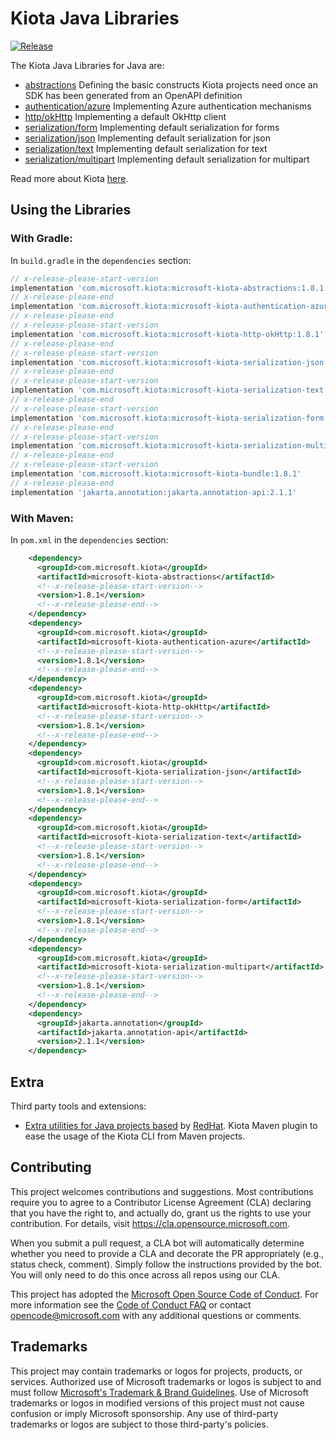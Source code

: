 # Kiota Java Libraries

[![Release](https://img.shields.io/github/v/release/microsoft/kiota-java)](https://search.maven.org/search?q=g:com.microsoft.kiota%20a:kiota-abstractions)

The Kiota Java Libraries for Java are:

- [abstractions](./components/abstractions) Defining the basic constructs Kiota projects need once an SDK has been generated from an OpenAPI definition
- [authentication/azure](./components/authentication/azure) Implementing Azure authentication mechanisms
- [http/okHttp](./components/http/okHttp) Implementing a default OkHttp client
- [serialization/form](./components/serialization/form) Implementing default serialization for forms
- [serialization/json](./components/serialization/json) Implementing default serialization for json
- [serialization/text](./components/serialization/text) Implementing default serialization for text
- [serialization/multipart](./components/serialization/multipart) Implementing default serialization for multipart

Read more about Kiota [here](https://github.com/microsoft/kiota/blob/main/README.md).

## Using the Libraries

### With Gradle:

In `build.gradle` in the `dependencies` section:

```Groovy
// x-release-please-start-version
implementation 'com.microsoft.kiota:microsoft-kiota-abstractions:1.8.1'
// x-release-please-end
implementation 'com.microsoft.kiota:microsoft-kiota-authentication-azure:1.5.0'
// x-release-please-end
// x-release-please-start-version
implementation 'com.microsoft.kiota:microsoft-kiota-http-okHttp:1.8.1'
// x-release-please-end
// x-release-please-start-version
implementation 'com.microsoft.kiota:microsoft-kiota-serialization-json:1.8.1'
// x-release-please-end
// x-release-please-start-version
implementation 'com.microsoft.kiota:microsoft-kiota-serialization-text:1.8.1'
// x-release-please-end
// x-release-please-start-version
implementation 'com.microsoft.kiota:microsoft-kiota-serialization-form:1.8.1'
// x-release-please-end
// x-release-please-start-version
implementation 'com.microsoft.kiota:microsoft-kiota-serialization-multipart:1.8.1'
// x-release-please-end
// x-release-please-start-version
implementation 'com.microsoft.kiota:microsoft-kiota-bundle:1.8.1'
// x-release-please-end
implementation 'jakarta.annotation:jakarta.annotation-api:2.1.1'
```

### With Maven:

In `pom.xml` in the `dependencies` section:

```xml
    <dependency>
      <groupId>com.microsoft.kiota</groupId>
      <artifactId>microsoft-kiota-abstractions</artifactId>
      <!--x-release-please-start-version-->
      <version>1.8.1</version>
      <!--x-release-please-end-->
    </dependency>
    <dependency>
      <groupId>com.microsoft.kiota</groupId>
      <artifactId>microsoft-kiota-authentication-azure</artifactId>
      <!--x-release-please-start-version-->
      <version>1.8.1</version>
      <!--x-release-please-end-->
    </dependency>
    <dependency>
      <groupId>com.microsoft.kiota</groupId>
      <artifactId>microsoft-kiota-http-okHttp</artifactId>
      <!--x-release-please-start-version-->
      <version>1.8.1</version>
      <!--x-release-please-end-->
    </dependency>
    <dependency>
      <groupId>com.microsoft.kiota</groupId>
      <artifactId>microsoft-kiota-serialization-json</artifactId>
      <!--x-release-please-start-version-->
      <version>1.8.1</version>
      <!--x-release-please-end-->
    </dependency>
    <dependency>
      <groupId>com.microsoft.kiota</groupId>
      <artifactId>microsoft-kiota-serialization-text</artifactId>
      <!--x-release-please-start-version-->
      <version>1.8.1</version>
      <!--x-release-please-end-->
    </dependency>
    <dependency>
      <groupId>com.microsoft.kiota</groupId>
      <artifactId>microsoft-kiota-serialization-form</artifactId>
      <!--x-release-please-start-version-->
      <version>1.8.1</version>
      <!--x-release-please-end-->
    </dependency>
    <dependency>
      <groupId>com.microsoft.kiota</groupId>
      <artifactId>microsoft-kiota-serialization-multipart</artifactId>
      <!--x-release-please-start-version-->
      <version>1.8.1</version>
      <!--x-release-please-end-->
    </dependency>
    <dependency>
      <groupId>jakarta.annotation</groupId>
      <artifactId>jakarta.annotation-api</artifactId>
      <version>2.1.1</version>
    </dependency>
```

## Extra

Third party tools and extensions:

- [Extra utilities for Java projects based](https://github.com/redhat-developer/kiota-java-extra) by [RedHat](https://www.redhat.com/). Kiota Maven plugin to ease the usage of the Kiota CLI from Maven projects.

## Contributing

This project welcomes contributions and suggestions.  Most contributions require you to agree to a
Contributor License Agreement (CLA) declaring that you have the right to, and actually do, grant us
the rights to use your contribution. For details, visit https://cla.opensource.microsoft.com.

When you submit a pull request, a CLA bot will automatically determine whether you need to provide
a CLA and decorate the PR appropriately (e.g., status check, comment). Simply follow the instructions
provided by the bot. You will only need to do this once across all repos using our CLA.

This project has adopted the [Microsoft Open Source Code of Conduct](https://opensource.microsoft.com/codeofconduct/).
For more information see the [Code of Conduct FAQ](https://opensource.microsoft.com/codeofconduct/faq/) or
contact [opencode@microsoft.com](mailto:opencode@microsoft.com) with any additional questions or comments.

## Trademarks

This project may contain trademarks or logos for projects, products, or services. Authorized use of Microsoft
trademarks or logos is subject to and must follow
[Microsoft's Trademark & Brand Guidelines](https://www.microsoft.com/en-us/legal/intellectualproperty/trademarks/usage/general).
Use of Microsoft trademarks or logos in modified versions of this project must not cause confusion or imply Microsoft sponsorship.
Any use of third-party trademarks or logos are subject to those third-party's policies.
